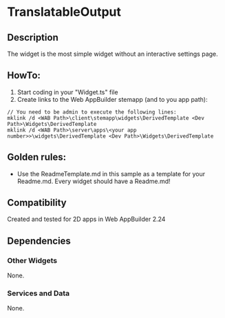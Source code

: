 # TranslatableOutput

## Description
The widget is the most simple widget without an interactive settings page. 

## HowTo:
1. Start coding in your "Widget.ts" file
2. Create links to the Web AppBuilder stemapp (and to you app path):  

```
// You need to be admin to execute the following lines:
mklink /d <WAB Path>\client\stemapp\widgets\DerivedTemplate <Dev Path>\Widgets\DerivedTemplate 
mklink /d <WAB Path>\server\apps\<your app number>>\widgets\DerivedTemplate <Dev Path>\Widgets\DerivedTemplate 
```

## Golden rules:
- Use the ReadmeTemplate.md in this sample as a template for your Readme.md. Every widget should have a Readme.md!

## Compatibility
Created and tested for 2D apps in Web AppBuilder 2.24

## Dependencies

### Other Widgets
None.

### Services and Data
None. 
